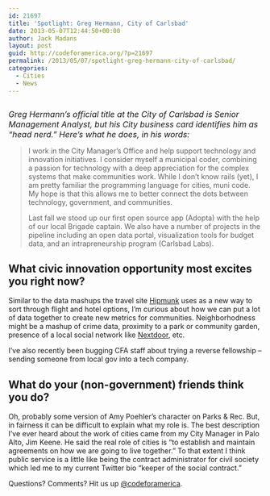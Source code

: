 ```yaml
---
id: 21697
title: 'Spotlight: Greg Hermann, City of Carlsbad'
date: 2013-05-07T12:44:50+00:00
author: Jack Madans
layout: post
guid: http://codeforamerica.org/?p=21697
permalink: /2013/05/07/spotlight-greg-hermann-city-of-carlsbad/
categories:
  - Cities
  - News
---
```

<p style="text-align: left;" dir="ltr">
  <em style="font-size: 16px;"><a href="http://codeforamerica.org/wp-content/uploads/2013/05/Greg_Hermann_large.png"><img class="size-full wp-image-21721" title="Greg_Hermann_large" src="http://codeforamerica.org/wp-content/uploads/2013/05/Greg_Hermann_large.png" alt="" /></a></em>
</p>

<p style="text-align: left;" dir="ltr">
  <em style="font-size: 16px;">Greg Hermann’s official title at the City of Carlsbad is Senior Management Analyst, but his City business card identifies him as &#8220;head nerd.&#8221; Here&#8217;s what he does, in his words:</em>
</p>

> I work in the City Manager’s Office and help support technology and innovation initiatives. I consider myself a municipal coder, combining a passion for technology with a deep appreciation for the complex systems that make communities work. While I don’t know rails (yet), I am pretty familiar the programming language for cities, muni code. My hope is that this allows me to better connect the dots between technology, government, and communities.
> 
> Last fall we stood up our first open source app (Adopta) with the help of our local Brigade captain. We also have a number of projects in the pipeline including an open data portal, visualization tools for budget data, and an intrapreneurship program (Carlsbad Labs).

## 

## What civic innovation opportunity most excites you right now?

Similar to the data mashups the travel site <a href="http://www.hipmunk.com/" target="_blank">Hipmunk</a> uses as a new way to sort through flight and hotel options, I&#8217;m curious about how we can put a lot of data together to create new metrics for communities. Neighborhodness might be a mashup of crime data, proximity to a park or community garden, presence of a local social network like <a href="https://nextdoor.com/" target="_blank">Nextdoor</a>, etc.

I’ve also recently been bugging CFA staff about trying a reverse fellowship – sending someone from local gov into a tech company.

## What do your (non-government) friends think you do?

Oh, probably some version of Amy Poehler&#8217;s character on Parks & Rec. But, in fairness it can be difficult to explain what my role is. The best description I&#8217;ve ever heard about the work of cities came from my City Manager in Palo Alto, Jim Keene. He said the real role of cities is &#8220;to establish and maintain agreements on how we are going to live together.&#8221; To that extent I think public service is a little like being the contract administrator for civil society which led me to my current Twitter bio &#8220;keeper of the social contract.&#8221;

Questions? Comments? Hit us up <a href="http://twitter.com/codeforamerica" target="_blank">@codeforamerica</a>.